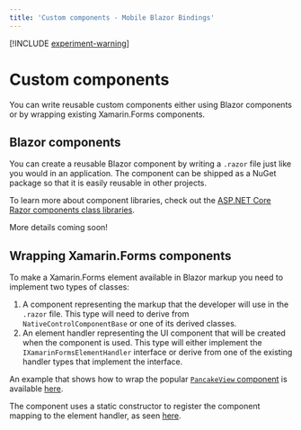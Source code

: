 ```yaml
---
title: 'Custom components - Mobile Blazor Bindings'
---
```


[!INCLUDE [experiment-warning](../includes/experiment-warning.md)]

# Custom components

You can write reusable custom components either using Blazor components or by wrapping existing Xamarin.Forms components.

## Blazor components

You can create a reusable Blazor component by writing a `.razor` file just like you would in an application. The component can be shipped as a NuGet package so that it is easily reusable in other projects.

To learn more about component libraries, check out the [ASP.NET Core Razor components class libraries](https://docs.microsoft.com/aspnet/core/blazor/class-libraries?view=aspnetcore-3.1&tabs=visual-studio).

More details coming soon!

## Wrapping Xamarin.Forms components

To make a Xamarin.Forms element available in Blazor markup you need to implement two types of classes:

1. A component representing the markup that the developer will use in the `.razor` file. This type will need to derive from `NativeControlComponentBase` or one of its derived classes.
1. An element handler representing the UI component that will be created when the component is used. This type will either implement the `IXamarinFormsElementHandler` interface or derive from one of the existing handler types that implement the interface.

An example that shows how to wrap the popular [`PancakeView` component](https://github.com/sthewissen/Xamarin.Forms.PancakeView) is available [here](https://github.com/xamarin/MobileBlazorBindings/tree/master/samples/MobileBlazorBindingsWeather/Microsoft.MobileBlazorBindings.PancakeView).

The component uses a static constructor to register the component mapping to the element handler, as seen [here](https://github.com/xamarin/MobileBlazorBindings/blob/master/samples/MobileBlazorBindingsWeather/Microsoft.MobileBlazorBindings.PancakeView/Elements/PancakeView.cs#L11-L15).
